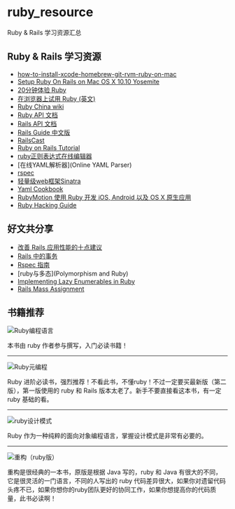 # ruby_resource
Ruby &amp; Rails 学习资源汇总

## Ruby & Rails 学习资源

* [how-to-install-xcode-homebrew-git-rvm-ruby-on-mac](http://www.moncefbelyamani.com/how-to-install-xcode-homebrew-git-rvm-ruby-on-mac/)
* [Setup Ruby On Rails on Mac OS X 10.10 Yosemite](https://gorails.com/setup/osx/10.10-yosemite)
* [20分钟体验 Ruby](https://www.ruby-lang.org/zh_cn/documentation/quickstart/)
* [在浏览器上试用 Ruby (英文)](http://tryruby.org/levels/1/challenges/0)
* [Ruby China wiki](https://ruby-china.org/wiki)
* [Ruby API 文档](http://ruby-doc.org/core-2.2.0/)
* [Rails API 文档](http://api.rubyonrails.org/)
* [Rails Guide 中文版](http://guides.ruby-china.org/)
* [RailsCast](http://railscasts.com/)
* [Ruby on Rails Tutorial](https://www.railstutorial.org/book/frontmatter)
* [ruby正则表达式在线编辑器](http://rubular.com/)
* [在线YAML解析器](Online YAML Parser)
* [rspec](http://rspec.info/)
* [轻量级web框架Sinatra](http://www.sinatrarb.com/intro.html)
* [Yaml Cookbook](http://www.yaml.org/YAML_for_ruby.html)
* [RubyMotion 使用 Ruby 开发 iOS, Android 以及 OS X 原生应用](http://www.rubymotion.com/cn/)
* [Ruby Hacking Guide](http://ruby-hacking-guide.github.io/)

## 好文共分享

* [改善 Rails 应用性能的十点建议](http://www.nascenia.com/10-tips-to-boost-up-performance-of-your-ruby-on-rails-application/)
* [Rails 中的事务](http://markdaggett.com/blog/2011/12/01/transactions-in-rails/)
* [Rspec 指南](http://blog.davidchelimsky.net/blog/2007/05/14/an-introduction-to-rspec-part-i/)
* [ruby与多态](Polymorphism and Ruby)
* [Implementing Lazy Enumerables in Ruby](http://www.sitepoint.com/implementing-lazy-enumerables-in-ruby/)
* [Rails Mass Assignment](http://code.tutsplus.com/tutorials/mass-assignment-rails-and-you--net-31695)

## 书籍推荐

![Ruby编程语言](http://img6.douban.com/lpic/s11352335.jpg)

本书由 ruby 作者参与撰写，入门必读书籍！

___

![Ruby元编程](https://img3.doubanio.com/lpic/s28259406.jpg)

Ruby 进阶必读书，强烈推荐！不看此书，不懂ruby！不过一定要买最新版（第二版），第一版使用的 ruby 和 Rails 版本太老了。新手不要直接看这本书，有一定 ruby 基础的看。

___

![ruby设计模式](http://img3.douban.com/lpic/s3407353.jpg)

Ruby 作为一种纯粹的面向对象编程语言，掌握设计模式是非常有必要的。

___

![重构（ruby版）](http://img6.douban.com/lpic/s27965182.jpg)

重构是很经典的一本书，原版是根据 Java 写的，ruby 和 Java 有很大的不同，它是很灵活的一门语言，不同的人写出的 ruby 代码差异很大，如果你对遗留代码头疼不已，如果你想你的ruby团队更好的协同工作，如果你想提高你的代码质量，此书必读啊！